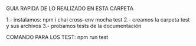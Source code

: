 GUIA RAPIDA DE LO REALIZADO EN ESTA CARPETA

1.- instalamos: npm i chai cross-env mocha test
2.- creamos la carpeta test y sus archivos
3.- probamos tests de la documentación

COMANDO PARA LOS TEST: npm run test
